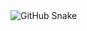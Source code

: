 <!-- C:\Users\MY PC\Documents\GitHub\brandy1335\README.md -->


<!-- <picture>
  <source media="(prefers-color-scheme: dark)" srcset="https://raw.githubusercontent.com/tobiasmeyhoefer/tobiasmeyhoefer/output/ocean.gif" />
  <source media="(prefers-color-scheme: light)" srcset="https://raw.githubusercontent.com/tobiasmeyhoefer/tobiasmeyhoefer/output/ocean.gif" />
  <img alt="github-snake" src="https://raw.githubusercontent.com/tobiasmeyhoefer/tobiasmeyhoefer/output/ocean.gif" />
</picture> -->
<picture>
  <source media="(prefers-color-scheme: dark)" srcset="https://raw.githubusercontent.com/brandy1335/brandy1335/output/dist/github-snake-dark.svg " />
  <source media="(prefers-color-scheme: light)" srcset="https://raw.githubusercontent.com/brandy1335/brandy1335/output/dist/github-snake.svg " />
  <img alt="GitHub Snake" src="https://raw.githubusercontent.com/brandy1335/brandy1335/output/dist/github-snake.svg " />
</picture>
